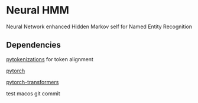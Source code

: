 # Neural HMM

Neural Network enhanced Hidden Markov self for Named Entity Recognition


## Dependencies

[pytokenizations](https://github.com/tamuhey/tokenizations) for token alignment

[pytorch](https://pytorch.org/)

[pytorch-transformers](https://github.com/huggingface/transformers)

test macos git commit
